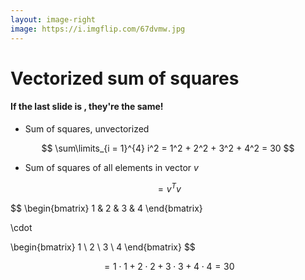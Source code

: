 ```yaml
---
layout: image-right
image: https://i.imgflip.com/67dvmw.jpg
---
```


# Vectorized sum of squares

#### If the last slide is <twemoji-face-with-crossed-out-eyes /><twemoji-dizzy /><twemoji-woozy-face />, they're the same!

- Sum of squares, unvectorized

$$
\sum\limits_{i = 1}^{4} i^2 = 1^2 + 2^2 + 3^2 + 4^2 = 30
$$

- Sum of squares of all elements in vector $v$

$$
= v^Tv
$$

$$
\begin{bmatrix}
1 & 2 & 3 & 4
\end{bmatrix}

\cdot

\begin{bmatrix}
1 \\
2 \\
3 \\
4
\end{bmatrix}
$$

$$
= 1 \cdot 1 + 2 \cdot 2 + 3 \cdot 3 + 4 \cdot4 = 30
$$